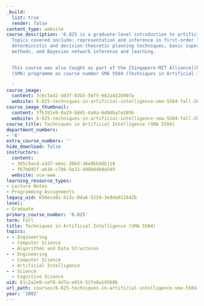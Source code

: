 ```yaml
---
_build:
  list: true
  render: false
content_type: website
course_description: '6.825 is a graduate-level introduction to artificial intelligence.
  Topics covered include: representation and inference in first-order logic, modern
  deterministic and decision-theoretic planning techniques, basic supervised learning
  methods, and Bayesian network inference and learning.


  This course was also taught as part of the [Singapore-MIT Alliance](http://web.mit.edu/sma/)
  (SMA) programme as course number SMA 5504 (Techniques in Artificial Intelligence).

  '
course_image:
  content: 7c6c3a42-dd3f-83b5-56f5-682a4d2b907a
  website: 6-825-techniques-in-artificial-intelligence-sma-5504-fall-2002
course_image_thumbnail:
  content: 3fb391e9-0a29-b845-4a8a-6d8dba7e289b
  website: 6-825-techniques-in-artificial-intelligence-sma-5504-fall-2002
course_title: Techniques in Artificial Intelligence (SMA 5504)
department_numbers:
- '6'
extra_course_numbers: ''
hide_download: false
instructors:
  content:
  - 385c9acd-a3d7-e6ec-306d-36e8bbddb118
  - f67b045f-a616-c7b6-5e32-d48b64b8e549
  website: ocw-www
learning_resource_types:
- Lecture Notes
- Programming Assignments
legacy_uid: 650ece81-b13c-0da6-5259-3e9da011642b
level:
- Graduate
primary_course_number: '6.825'
term: Fall
title: Techniques in Artificial Intelligence (SMA 5504)
topics:
- - Engineering
  - Computer Science
  - Algorithms and Data Structures
- - Engineering
  - Computer Science
  - Artificial Intelligence
- - Science
  - Cognitive Science
uid: 61c2a2e0-cef8-4d7a-a914-51fe8a195686
url_path: courses/6-825-techniques-in-artificial-intelligence-sma-5504-fall-2002
year: '2002'
---
```

